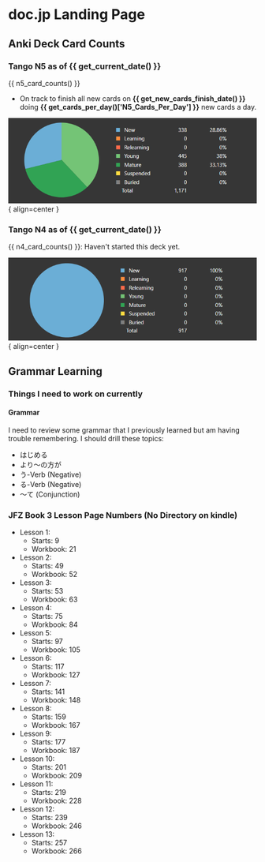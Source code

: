 # doc.jp Landing Page

## Anki Deck Card Counts

### Tango N5 as of {{ get_current_date() }}

{{ n5_card_counts() }} 

- On track to finish all new cards on **{{ get_new_cards_finish_date() }}** doing **{{ get_cards_per_day()['N5_Cards_Per_Day'] }}** new cards a day.

![Card Counts](./assets/anki-stats/n5-card-counts.png){ align=center }

### Tango N4 as of {{ get_current_date() }}

{{ n4_card_counts() }}: Haven't started this deck yet.

![Card Counts](./assets/anki-stats/n4-card-counts.png){ align=center }

## Grammar Learning

### Things I need to work on currently

#### Grammar

I need to review some grammar that I previously learned but am having trouble remembering. I should drill these topics:

- はじめる
- より～の方が
- う-Verb (Negative)
- る-Verb (Negative)
- ～て (Conjunction)

### JFZ Book 3 Lesson Page Numbers (No Directory on kindle)

- Lesson 1:
    - Starts: 9
    - Workbook: 21
- Lesson 2:
    - Starts: 49
    - Workbook: 52
- Lesson 3:
    - Starts: 53
    - Workbook: 63
- Lesson 4:
    - Starts: 75
    - Workbook: 84
- Lesson 5:
    - Starts: 97
    - Workbook: 105
- Lesson 6:
    - Starts: 117
    - Workbook: 127
- Lesson 7:
    - Starts: 141
    - Workbook: 148
- Lesson 8:
    - Starts: 159
    - Workbook: 167
- Lesson 9:
    - Starts: 177
    - Workbook: 187
- Lesson 10:
    - Starts: 201
    - Workbook: 209
- Lesson 11:
    - Starts: 219
    - Workbook: 228
- Lesson 12:
    - Starts: 239
    - Workbook: 246
- Lesson 13:
    - Starts: 257
    - Workbook: 266